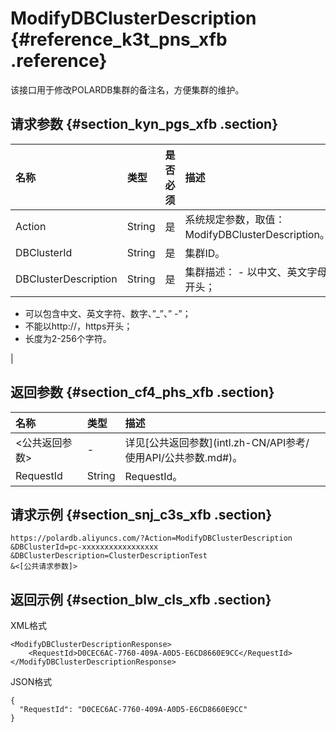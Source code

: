 # ModifyDBClusterDescription {#reference_k3t_pns_xfb .reference}

该接口用于修改POLARDB集群的备注名，方便集群的维护。

## 请求参数 {#section_kyn_pgs_xfb .section}

|名称|类型|是否必须|描述|
|:-|:-|:---|:-|
|Action|String|是|系统规定参数，取值：ModifyDBClusterDescription。|
|DBClusterId|String|是|集群ID。|
|DBClusterDescription|String|是|集群描述： -   以中文、英文字母开头；
-   可以包含中文、英文字符、数字、”\_”、” -”；
-   不能以http://，https开头；
-   长度为2-256个字符。

 |

## 返回参数 {#section_cf4_phs_xfb .section}

|名称|类型|描述|
|:-|:-|:-|
|<公共返回参数\>|-|详见[公共返回参数](intl.zh-CN/API参考/ 使用API/公共参数.md#)。|
|RequestId|String|RequestId。|

## 请求示例 {#section_snj_c3s_xfb .section}

```
https://polardb.aliyuncs.com/?Action=ModifyDBClusterDescription
&DBClusterId=pc-xxxxxxxxxxxxxxxxx
&DBClusterDescription=ClusterDescriptionTest
&<[公共请求参数]>
```

## 返回示例 {#section_blw_cls_xfb .section}

XML格式

```
<ModifyDBClusterDescriptionResponse>  
	<RequestId>D0CEC6AC-7760-409A-A0D5-E6CD8660E9CC</RequestId>
</ModifyDBClusterDescriptionResponse>
```

JSON格式

```
{
  "RequestId": "D0CEC6AC-7760-409A-A0D5-E6CD8660E9CC"
}
```

